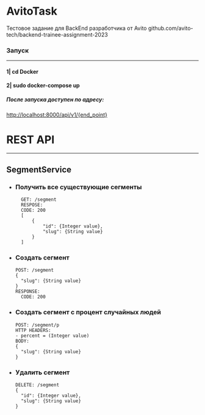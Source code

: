 # AvitoTask
Тестовое задание для BackEnd разработчика от Avito
github.com/avito-tech/backend-trainee-assignment-2023

### Запуск

---
#### 1| cd Docker

#### 2| sudo docker-compose up

##### После запуска доступен по адресу:
<http://localhost:8000/api/v1/{end_point}>

# REST API
___
## SegmentService
* ### Получить все существующие сегменты
        GET: /segment
        RESPOSE:
        CODE: 200
        [
            {
                "id": {Integer value},
                "slug": {String value}
            }
        ]
* ### Создать сегмент
      POST: /segment
      {
        "slug": {String value}
      }
      RESPONSE:
        CODE: 200
* ### Создать сегмент с процент случайных людей
      POST: /segment/p
      HTTP HEADERS:
      - percent = (Integer value)
      BODY:
      {
        "slug": {String value}
      }
* ### Удалить сегмент
      DELETE: /segment
      {
        "id": {Integer value},
        "slug": {String value}
      }  




















  
